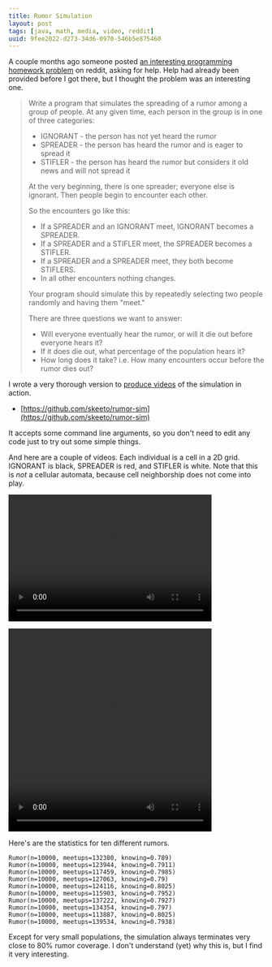 ```yaml
---
title: Rumor Simulation
layout: post
tags: [java, math, media, video, reddit]
uuid: 9fee2022-d273-34d6-0970-546b5e875460
---
```


A couple months ago someone posted
[an interesting programming homework problem][reddit] on reddit,
asking for help. Help had already been provided before I got there,
but I thought the problem was an interesting one.

> Write a program that simulates the spreading of a rumor among a group
> of people. At any given time, each person in the group is in one of
> three categories:
>
> * IGNORANT - the person has not yet heard the rumor
> * SPREADER - the person has heard the rumor and is eager to spread it
> * STIFLER - the person has heard the rumor but considers it old news
>   and will not spread it
>
> At the very beginning, there is one spreader; everyone else is
> ignorant. Then people begin to encounter each other.
>
> So the encounters go like this:
>
> * If a SPREADER and an IGNORANT meet, IGNORANT becomes a SPREADER.
> * If a SPREADER and a STIFLER meet, the SPREADER becomes a STIFLER.
> * If a SPREADER and a SPREADER meet, they both become STIFLERS.
> * In all other encounters nothing changes.
>
> Your program should simulate this by repeatedly selecting two people
> randomly and having them "meet."
>
> There are three questions we want to answer:
>
> * Will everyone eventually hear the rumor, or will it die out before
>   everyone hears it?
> * If it does die out, what percentage of the population hears it?
> * How long does it take? i.e. How many encounters occur before the
>   rumor dies out?


I wrote a very thorough version to [produce videos][videos] of the
simulation in action.

* [https://github.com/skeeto/rumor-sim](https://github.com/skeeto/rumor-sim)

It accepts some command line arguments, so you don't need to edit any
code just to try out some simple things.

And here are a couple of videos. Each individual is a cell in a 2D
grid. IGNORANT is black, SPREADER is red, and STIFLER is white. Note
that this is *not* a cellular automata, because cell neighborship does
not come into play.

<video src="https://s3.amazonaws.com/nullprogram/rumor/rumor-small.webm"
       controls="controls" width="400" height="250">
</video>

<video src="https://s3.amazonaws.com/nullprogram/rumor/rumor.webm"
       controls="controls" width="400" height="400">
</video>

Here's are the statistics for ten different rumors.

    Rumor(n=10000, meetups=132380, knowing=0.789)
    Rumor(n=10000, meetups=123944, knowing=0.7911)
    Rumor(n=10000, meetups=117459, knowing=0.7985)
    Rumor(n=10000, meetups=127063, knowing=0.79)
    Rumor(n=10000, meetups=124116, knowing=0.8025)
    Rumor(n=10000, meetups=115903, knowing=0.7952)
    Rumor(n=10000, meetups=137222, knowing=0.7927)
    Rumor(n=10000, meetups=134354, knowing=0.797)
    Rumor(n=10000, meetups=113887, knowing=0.8025)
    Rumor(n=10000, meetups=139534, knowing=0.7938)

Except for very small populations, the simulation always terminates
very close to 80% rumor coverage. I don't understand (yet) why this
is, but I find it very interesting.


[reddit]: http://www.reddit.com/r/javahelp/comments/ngvp4/
[videos]: /blog/2011/11/28/
